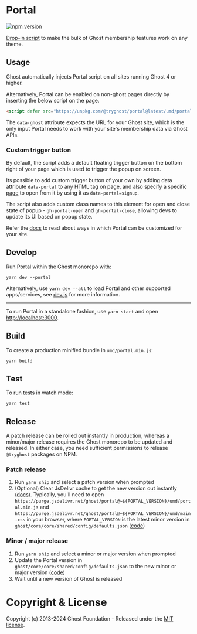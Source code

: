 # Portal

[![npm version](https://badge.fury.io/js/%40tryghost%2Fportal.svg)](https://badge.fury.io/js/%40tryghost%2Fportal)

[Drop-in script](https://ghost.org/help/setting-up-portal/) to make the bulk of Ghost membership features work on any theme.

## Usage

Ghost automatically injects Portal script on all sites running Ghost 4 or higher.

Alternatively, Portal can be enabled on non-ghost pages directly by inserting the below script on the page.

```html
<script defer src="https://unpkg.com/@tryghost/portal@latest/umd/portal.min.js" data-ghost="https://mymemberssite.com"></script>
```

The `data-ghost` attribute expects the URL for your Ghost site, which is the only input Portal needs to work with your site's membership data via Ghost APIs.

### Custom trigger button

By default, the script adds a default floating trigger button on the bottom right of your page which is used to trigger the popup on screen.

Its possible to add custom trigger button of your own by adding data attribute `data-portal` to any HTML tag on page, and also specify a specific [page](https://github.com/TryGhost/Ghost/blob/main/ghost/portal/src/pages.js#L13-L22) to open from it by using it as `data-portal=signup`.

The script also adds custom class names to this element for open and close state of popup - `gh-portal-open` and `gh-portal-close`, allowing devs to update its UI based on popup state.

Refer the [docs](https://ghost.org/help/setup-members/#customize-portal-settings) to read about ways in which Portal can be customized for your site.

## Develop

Run Portal within the Ghost monorepo with:
```
yarn dev --portal
```

Alternatively, use  `yarn dev --all` to load Portal and other supported apps/services, see [dev.js](https://github.com/TryGhost/Ghost/blob/main/.github/scripts/dev.js) for more information.

---

To run Portal in a standalone fashion, use `yarn start` and open [http://localhost:3000](http://localhost:3000).

## Build

To create a production minified bundle in `umd/portal.min.js`:
```
yarn build
```

## Test

To run tests in watch mode:
```
yarn test
```

## Release

A patch release can be rolled out instantly in production, whereas a minor/major release requires the Ghost monorepo to be updated and released. In either case, you need sufficient permissions to release `@tryghost` packages on NPM.

### Patch release

1. Run `yarn ship` and select a patch version when prompted
2. (Optional) Clear JsDelivr cache to get the new version out instantly ([docs](https://www.notion.so/ghost/How-to-clear-jsDelivr-CDN-cache-2930bdbac02946eca07ac23ab3199bfa?pvs=4)). Typically, you'll need to open `https://purge.jsdelivr.net/ghost/portal@~${PORTAL_VERSION}/umd/portal.min.js` and
`https://purge.jsdelivr.net/ghost/portal@~${PORTAL_VERSION}/umd/main.css` in your browser, where `PORTAL_VERSION` is the latest minor version in `ghost/core/core/shared/config/defaults.json` ([code](https://github.com/TryGhost/Ghost/blob/0aef3d3beeebcd79a4bfd3ad27e0ac67554b5744/ghost/core/core/shared/config/defaults.json#L185))

### Minor / major release

1. Run `yarn ship` and select a minor or major version when prompted
2. Update the Portal version in `ghost/core/core/shared/config/defaults.json` to the new minor or major version ([code](https://github.com/TryGhost/Ghost/blob/0aef3d3beeebcd79a4bfd3ad27e0ac67554b5744/ghost/core/core/shared/config/defaults.json#L198))
3. Wait until a new version of Ghost is released

# Copyright & License

Copyright (c) 2013-2024 Ghost Foundation - Released under the [MIT license](LICENSE).
